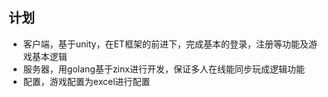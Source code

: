 ## 计划

* 客户端，基于unity，在ET框架的前进下，完成基本的登录，注册等功能及游戏基本逻辑
* 服务器，用golang基于zinx进行开发，保证多人在线能同步玩成逻辑功能
* 配置，游戏配置为excel进行配置